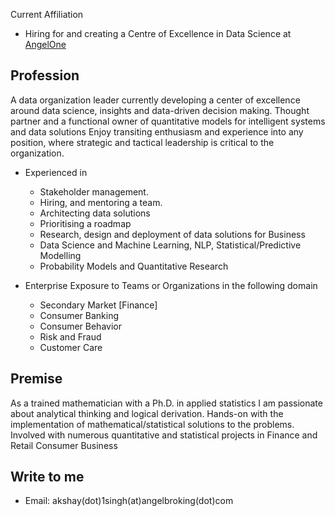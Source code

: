 
Current Affiliation
- Hiring for and creating a Centre of Excellence in Data Science at [AngelOne](https://www.angelone.in/)

## Profession
A data organization leader currently developing a center of excellence around data science, insights and data-driven decision making. Thought partner and a functional owner of quantitative models for intelligent systems and data solutions Enjoy transiting enthusiasm and experience into any position, where strategic and tactical leadership is critical to the organization.

- Experienced in

  - Stakeholder management.
  - Hiring, and mentoring a team.
  - Architecting data solutions
  - Prioritising a roadmap
  - Research, design and deployment of data solutions for Business
  - Data Science and Machine Learning, NLP, Statistical/Predictive Modelling
  - Probability Models and Quantitative Research

- Enterprise Exposure to Teams or Organizations in the following domain

  - Secondary Market [Finance]
  - Consumer Banking
  - Consumer Behavior
  - Risk and Fraud
  - Customer Care

## Premise
As a  trained mathematician with a Ph.D. in applied statistics I am passionate about analytical thinking and logical derivation. Hands-on with the implementation of mathematical/statistical solutions to the problems. Involved with numerous quantitative and statistical projects in Finance and Retail Consumer Business

## Write to me
- Email: akshay(dot)1singh(at)angelbroking(dot)com
